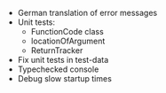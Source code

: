 * German translation of error messages
* Unit tests:
  * FunctionCode class
  * locationOfArgument
  * ReturnTracker
* Fix unit tests in test-data
* Typechecked console
* Debug slow startup times
